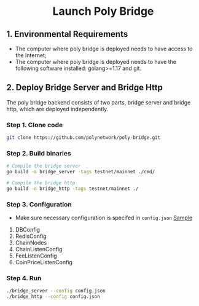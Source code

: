 <h1 align="center">Launch Poly Bridge</h1>

## 1. Environmental Requirements

- The computer where poly bridge is deployed needs to have access to the Internet;
- The computer where poly bridge is deployed needs to have the following software installed: golang>=1.17 and git.

## 2. Deploy Bridge Server and Bridge Http
The poly bridge backend consists of two parts, bridge server and bridge http, which are deployed independently.

### Step 1. Clone code
```bash
git clone https://github.com/polynetwork/poly-bridge.git
```

### Step 2. Build binaries
```bash
# Compile the bridge server
go build -o bridge_server -tags testnet/mainnet ./cmd/

# Compile the bridge http
go build -o bridge_http -tags testnet/mainnet ./
```

### Step 3. Configuration 
* Make sure necessary configuration is specifed in `config.json` [Sample](https://github.com/polynetwork/poly-bridge/blob/master/conf/config_testnet.json)
1. DBConfig
2. RedisConfig
3. ChainNodes
4. ChainListenConfig
5. FeeListenConfig
6. CoinPriceListenConfig

### Step 4. Run
```bash
./bridge_server --config config.json
./bridge_http --config config.json
```


